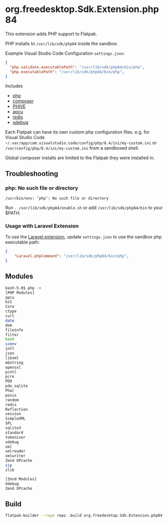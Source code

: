 # org.freedesktop.Sdk.Extension.php84

This extension adds PHP support to Flatpak.

PHP installs to `/usr/lib/sdk/php84` inside the sandbox.

Example Visual Studio Code Configuration `settings.json`:

```json
{
  "php.validate.executablePath": "/usr/lib/sdk/php84/bin/php",
  "php.executablePath": "/usr/lib/sdk/php84/bin/php",
}
```

Includes

* [php](https://php.net/)
* [composer](https://github.com/composer/composer)
* [PHIVE](https://phar.io/)
* [apcu](https://pecl.php.net/package/APCu)
* [redis](https://pecl.php.net/package/redis)
* [xdebug](https://xdebug.org/)

Each Flatpak can have its own custom php configuration files.
e.g. for Visual Studio Code
`~/.var/app/com.visualstudio.code/config/php/8.4/ini/my-custom.ini` or `/var/config/php/8.4/ini/my-custom.ini` from a sandboxed shell.

Global composer installs are limited to the Flatpak they were installed in.

## Troubleshooting

### php: No such file or directory

`/usr/bin/env: ‘php’: No such file or directory`

Run `. /usr/lib/sdk/php84/enable.sh` or add `/usr/lib/sdk/php84/bin` to your $PATH.

### Usage with Laravel Extension

To use the [Laravel extension](https://marketplace.visualstudio.com/items?itemName=laravel.vscode-laravel), update `settings.json` to use the sandbox php executable path:

```json
{
    "Laravel.phpCommand": "/usr/lib/sdk/php84/bin/php",
}
```

## Modules

```bash
bash-5.0$ php -m
[PHP Modules]
apcu
bz2
Core
ctype
curl
date
dom
fileinfo
filter
hash
iconv
intl
json
libxml
mbstring
openssl
pcntl
pcre
PDO
pdo_sqlite
Phar
posix
random
redis
Reflection
session
SimpleXML
SPL
sqlite3
standard
tokenizer
xdebug
xml
xmlreader
xmlwriter
Zend OPcache
zip
zlib

[Zend Modules]
Xdebug
Zend OPcache
```

## Build
```bash
flatpak-builder --repo repo .build org.freedesktop.Sdk.Extension.php84.json --force-clean
```
